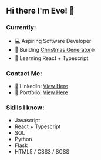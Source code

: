 ## Hi there I'm Eve! 👋

### Currently:
- 💻 Aspiring Software Developer
- 🔨 Building <a href="https://christmas-generator.vercel.app/">Christmas Generator</a>❄️
- 🌱 Learning React + Typescript

### Contact Me:
- 👤 LinkedIn: <a href="http://linkedin.com/in/evealex">View Here</a>
- 📌 Portfolio: <a href="http://evealexis.github.io/">View Here</a>

### Skills I know:
- Javascript
- React + Typescript
- SQL
- Python
- Flask
- HTML5 / CSS3 / SCSS

